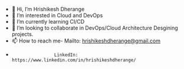- 👋 Hi, I’m Hrishikesh Dherange
- 👀 I’m interested in Cloud and DevOps
- 🌱 I’m currently learning CI/CD
- 💞️ I’m looking to collaborate in DevOps/Cloud Architecture Desgining projects.
- 📫 How to reach me- Mailto: hrishikeshdherange@gmail.com
-                     LinkedIn: https://www.linkedin.com/in/hrishikeshdherange/

<!---
mrkhadus/mrkhadus is a ✨ special ✨ repository because its `README.md` (this file) appears on your GitHub profile.
You can click the Preview link to take a look at your changes.
--->
